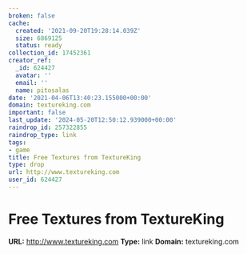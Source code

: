 ```yaml
---
broken: false
cache:
  created: '2021-09-20T19:28:14.039Z'
  size: 6869125
  status: ready
collection_id: 17452361
creator_ref:
  _id: 624427
  avatar: ''
  email: ''
  name: pitosalas
date: '2021-04-06T13:40:23.155000+00:00'
domain: textureking.com
important: false
last_update: '2024-05-20T12:50:12.939000+00:00'
raindrop_id: 257322855
raindrop_type: link
tags:
- game
title: Free Textures from TextureKing
type: drop
url: http://www.textureking.com
user_id: 624427
---
```


# Free Textures from TextureKing

**URL:** http://www.textureking.com
**Type:** link
**Domain:** textureking.com

